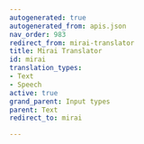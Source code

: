 ```yaml
---
autogenerated: true
autogenerated_from: apis.json
nav_order: 983
redirect_from: mirai-translator
title: Mirai Translator
id: mirai
translation_types:
- Text
- Speech
active: true
grand_parent: Input types
parent: Text
redirect_to: mirai

---
```



